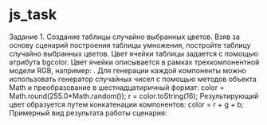 # js_task
Задание 1. Создание таблицы случайно выбранных цветов. Взяв за основу сценарий построения таблицы умножения, постройте таблицу случайно выбранных цветов. Цвет ячейки таблицы задается с помощью атрибута bgcolor. Цвет ячейки описывается в рамках трехкомпонентной модели RGB, например: <td bgcolor=”#c0a145”>. Для генерации каждой компоненты можно использовать генератор случайных чисел с помощью методов объекта Math и преобразование в шестнадцатиричный формат: color = Math.round(255.0*Math.random());    r = color.toString(16); Результирующий цвет образуется путем конкатенации компонентов:  color = r + g + b; Примерный вид результата работы сценария: 
